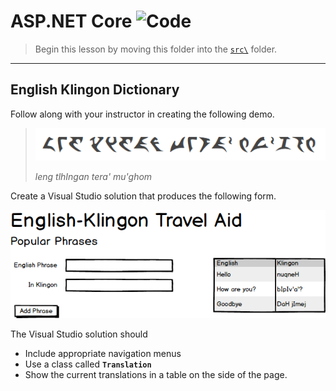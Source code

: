 # ASP.NET Core ![Code](https://img.shields.io/badge/Code%20Status-Demo-blueviolet?logo=Visual%20Studio%20Code&labelColor=indigo)

> Begin this lesson by moving this folder into the [`src\`](../../src/) folder.

----

## English Klingon Dictionary

Follow along with your instructor in creating the following demo.

> ![Klingon](./images/Klingon.png)
>
> *leng tlhIngan tera' mu'ghom*

Create a Visual Studio solution that produces the following form.

![Form](./images/TravelAidForm.png)

The Visual Studio solution should

- Include appropriate navigation menus
- Use a class called **`Translation`**
- Show the current translations in a table on the side of the page.
